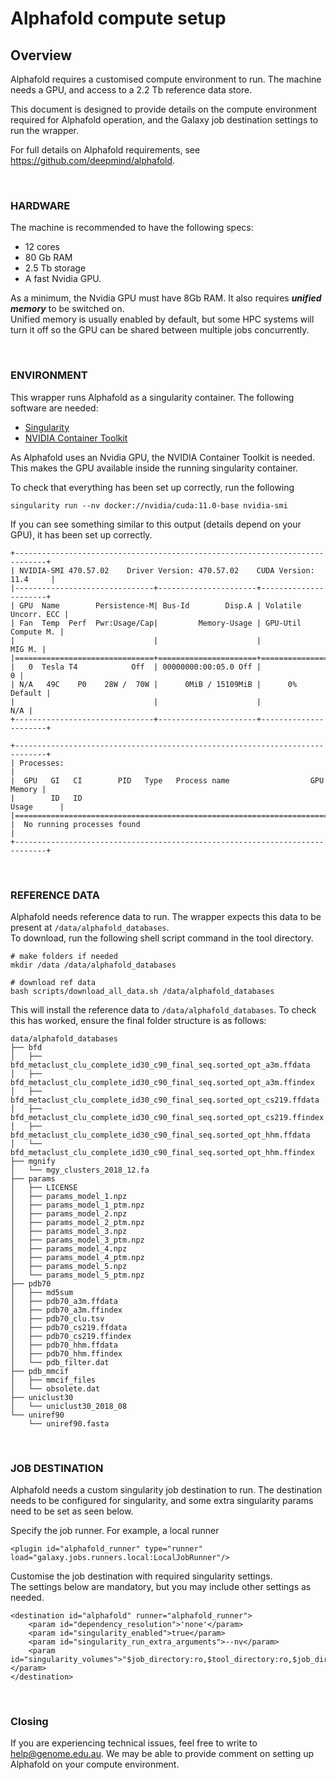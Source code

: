 
# Alphafold compute setup

## Overview

Alphafold requires a customised compute environment to run. The machine needs a GPU, and access to a 2.2 Tb reference data store. 

This document is designed to provide details on the compute environment required for Alphafold operation, and the Galaxy job destination settings to run the wrapper. 

For full details on Alphafold requirements, see https://github.com/deepmind/alphafold.

<br>

### HARDWARE

The machine is recommended to have the following specs: 
- 12 cores
- 80 Gb RAM
- 2.5 Tb storage
- A fast Nvidia GPU. 

As a minimum, the Nvidia GPU must have 8Gb RAM. It also requires ***unified memory*** to be switched on. <br>
Unified memory is usually enabled by default, but some HPC systems will turn it off so the GPU can be shared between multiple jobs concurrently.

<br>

### ENVIRONMENT

This wrapper runs Alphafold as a singularity container. The following software are needed:

- [Singularity](https://sylabs.io/guides/3.0/user-guide/installation.html)
- [NVIDIA Container Toolkit](https://docs.nvidia.com/datacenter/cloud-native/container-toolkit/install-guide.html)

As Alphafold uses an Nvidia GPU, the NVIDIA Container Toolkit is needed. This makes the GPU available inside the running singularity container. 

To check that everything has been set up correctly, run the following

```
singularity run --nv docker://nvidia/cuda:11.0-base nvidia-smi
```

If you can see something similar to this output (details depend on your GPU), it has been set up correctly.

```
+-----------------------------------------------------------------------------+
| NVIDIA-SMI 470.57.02    Driver Version: 470.57.02    CUDA Version: 11.4     |
|-------------------------------+----------------------+----------------------+
| GPU  Name        Persistence-M| Bus-Id        Disp.A | Volatile Uncorr. ECC |
| Fan  Temp  Perf  Pwr:Usage/Cap|         Memory-Usage | GPU-Util  Compute M. |
|                               |                      |               MIG M. |
|===============================+======================+======================|
|   0  Tesla T4            Off  | 00000000:00:05.0 Off |                    0 |
| N/A   49C    P0    28W /  70W |      0MiB / 15109MiB |      0%      Default |
|                               |                      |                  N/A |
+-------------------------------+----------------------+----------------------+

+-----------------------------------------------------------------------------+
| Processes:                                                                  |
|  GPU   GI   CI        PID   Type   Process name                  GPU Memory |
|        ID   ID                                                   Usage      |
|=============================================================================|
|  No running processes found                                                 |
+-----------------------------------------------------------------------------+
```


<br>

### REFERENCE DATA

Alphafold needs reference data to run. The wrapper expects this data to be present at `/data/alphafold_databases`. <br>
To download, run the following shell script command in the tool directory.

```
# make folders if needed
mkdir /data /data/alphafold_databases

# download ref data
bash scripts/download_all_data.sh /data/alphafold_databases
```

This will install the reference data to `/data/alphafold_databases`. To check this has worked, ensure the final folder structure is as follows: 

```
data/alphafold_databases
├── bfd
│   ├── bfd_metaclust_clu_complete_id30_c90_final_seq.sorted_opt_a3m.ffdata
│   ├── bfd_metaclust_clu_complete_id30_c90_final_seq.sorted_opt_a3m.ffindex
│   ├── bfd_metaclust_clu_complete_id30_c90_final_seq.sorted_opt_cs219.ffdata
│   ├── bfd_metaclust_clu_complete_id30_c90_final_seq.sorted_opt_cs219.ffindex
│   ├── bfd_metaclust_clu_complete_id30_c90_final_seq.sorted_opt_hhm.ffdata
│   └── bfd_metaclust_clu_complete_id30_c90_final_seq.sorted_opt_hhm.ffindex
├── mgnify
│   └── mgy_clusters_2018_12.fa
├── params
│   ├── LICENSE
│   ├── params_model_1.npz
│   ├── params_model_1_ptm.npz
│   ├── params_model_2.npz
│   ├── params_model_2_ptm.npz
│   ├── params_model_3.npz
│   ├── params_model_3_ptm.npz
│   ├── params_model_4.npz
│   ├── params_model_4_ptm.npz
│   ├── params_model_5.npz
│   └── params_model_5_ptm.npz
├── pdb70
│   ├── md5sum
│   ├── pdb70_a3m.ffdata
│   ├── pdb70_a3m.ffindex
│   ├── pdb70_clu.tsv
│   ├── pdb70_cs219.ffdata
│   ├── pdb70_cs219.ffindex
│   ├── pdb70_hhm.ffdata
│   ├── pdb70_hhm.ffindex
│   └── pdb_filter.dat
├── pdb_mmcif
│   ├── mmcif_files
│   └── obsolete.dat
├── uniclust30
│   └── uniclust30_2018_08
└── uniref90
    └── uniref90.fasta
```


<br>

### JOB DESTINATION

Alphafold needs a custom singularity job destination to run. 
The destination needs to be configured for singularity, and some
extra singularity params need to be set as seen below. 

Specify the job runner. For example, a local runner

```
<plugin id="alphafold_runner" type="runner" load="galaxy.jobs.runners.local:LocalJobRunner"/>
```

Customise the job destination with required singularity settings. <br>
The settings below are mandatory, but you may include other settings as needed.

```
<destination id="alphafold" runner="alphafold_runner">
    <param id="dependency_resolution">'none'</param>
    <param id="singularity_enabled">true</param>
    <param id="singularity_run_extra_arguments">--nv</param>
    <param id="singularity_volumes">"$job_directory:ro,$tool_directory:ro,$job_directory/outputs:rw,$working_directory:rw,/data/alphafold_databases:/data:ro"</param>
</destination>
```

<br>

### Closing

If you are experiencing technical issues, feel free to write to help@genome.edu.au. We may be able to provide comment on setting up Alphafold on your compute environment.
